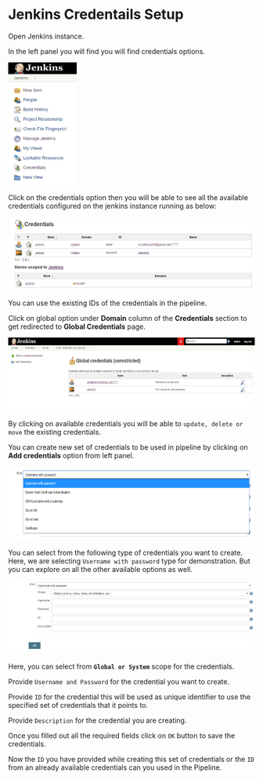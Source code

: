 # Jenkins Credentails Setup

Open Jenkins instance.

In the left panel you will find you will find credentials options.  

<img src="../images/Jenkins_left_panel.png" alt="Jenkins_left_panel" style="width:140px;height:250px;"/>

Click on the credentials option then you will be able to see all the available credentials configured on the jenkins instance running as below:

<img src="../images/credentials_page.png" alt="credentials_page" style="height:150px;"/>

You can use the existing IDs of the credentials in the pipeline.

Click on global option under **Domain** column of the **Credentials** section to get redirected to **Global Credentials** page.

<img src="../images/global_credentials_page.png" alt="global_credentials_page" style="height:150px;"/>

By clicking on available credentials you will be able to `update, delete or move` the existing credentials.

You can create new set of credentials to be used in pipeline by clicking on **Add credentials** option from left panel.

<img src="../images/options_for_credentials.png" alt="options_for_credentials" style="height:150px;"/>

You can select from the following type of credentials you want to create.
Here, we are selecting `Username with password` type for demonstration.
But you can explore on all the other available options as well.

<img src="../images/add_credentials.png" alt="add_credentials" style="height:150px;"/>

Here, you can select from **`Global or System`** scope for the credentials.

Provide `Username and Password` for the credential you want to create.

Provide `ID` for the credential this will be used as unique identifier to use the specified set of credentials that it points to.

Provide `Description` for the credential you are creating.

Once you filled out all the required fields click on `OK` button to save the credentials.

Now the `ID` you have provided while creating this set of credentials or the `ID` from an already available credentials can you used in the Pipeline.

